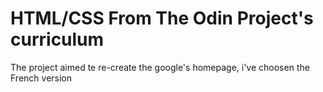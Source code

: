 # HTML/CSS From The Odin Project's curriculum 
The project aimed te re-create the google's homepage, i've choosen the French version 